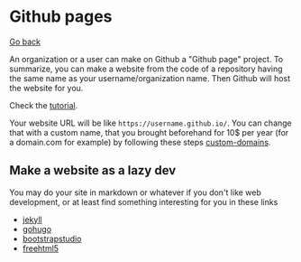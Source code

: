 # Github pages

[Go back](..)

An organization or a user
can make on Github a "Github page" project. To summarize,
you can make a website from the code of a repository
having the same name as your username/organization name.
Then Github will host the website for you.

Check the [tutorial](https://pages.github.com/).

Your website URL will be like ``https://username.github.io/``.
You can change that with a custom name,
that you brought beforehand for 10$ per year (for a domain.com
for example) by following these steps
[custom-domains](https://docs.github.com/en/pages/configuring-a-custom-domain-for-your-github-pages-site/about-custom-domains-and-github-pages).

## Make a website as a lazy dev

You may do your site in markdown or whatever
if you don't like web development, or at least
find something interesting for you in these links

* [jekyll](https://jekyllrb.com/docs/)
* [gohugo](https://gohugo.io/)
* [bootstrapstudio](https://bootstrapstudio.io/)
* [freehtml5](https://freehtml5.co/)